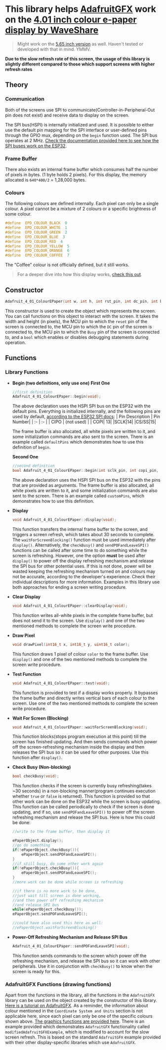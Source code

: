 # This library helps [AdafruitGFX](https://learn.adafruit.com/adafruit-gfx-graphics-library) work on the [4.01 inch colour e-paper display by WaveShare](https://www.waveshare.com/4.01inch-e-Paper-F.htm)
> Might work on the [5.65 inch version](https://www.waveshare.com/5.65inch-e-Paper-F.htm) as well. Haven't tested or developed with that in mind. YMMV.

**Due to the slow refresh rate of this screen, the usage of this library is slightly different compared to those which support screens with higher refresh rates**
## Theory
### Communication
Both of the screens use SPI to communicate(Controller-in-Peripheral-Out pin does not exist) and receive data to display on the screen. 

The SPI bus(HSPI) is internally initialized and used. It is possible to either use the default pin mapping for the SPI interface or user-defined pins through the GPIO mux, depending on the `begin` function used. The SPI bus operates at 2 MHz. [Check the documentation provided here to see how the SPI buses work on the ESP32](https://docs.espressif.com/projects/esp-idf/en/latest/esp32/api-reference/peripherals/spi_master.html).

### Frame Buffer
There also exists an internal frame buffer which consumes half the number of pixels in bytes. (1 byte holds 2 pixels). For this display, the memory allocated is `640*400/2` = 1,28,000 bytes.

### Colours
The following colours are defined internally. Each pixel can only be a single colour. A pixel cannot be a mixture of 2 colours or a specific brightness of some colour.
```c++
#define  EPD_COLOUR_BLACK  0
#define  EPD_COLOUR_WHITE  1
#define  EPD_COLOUR_GREEN  2
#define  EPD_COLOUR_BLUE  3
#define  EPD_COLOUR_RED  4
#define  EPD_COLOUR_YELLOW  5
#define  EPD_COLOUR_ORANGE  6
#define  EPD_COLOUR_COFFEE  7
```

The "Coffee" colour is not officially defined, but it still works. 

> For a deeper dive into how this display works, [check this out](https://github.com/A223D/colourEpaperWaveshare). 



## Constructor
```c++
Adafruit_4_01_ColourEPaper(int w, int h, int rst_pin, int dc_pin, int busy_pin, bool debug_On);
```
This constructor is used to create the object which represents the screen. You can call functions on this object to interact with the screen. It takes the width and height (in pixels), the MCU pin to which the `reset` pin of the screen is connected to, the MCU pin to which the `DC` pin of the screen is connected to, the MCU pin to which the `Busy` pin of the screen is connected to, and a `bool` which enables or disables debugging statements during operation. 

## Functions
### Library Functions
* **Begin (two definitions, only use one)**
  **First One**
	```c++
	//first definition
	Adafruit_4_01_ColourEPaper::begin(void);
	```
	The above declaration uses the HSPI SPI bus on the ESP32 with the default pins. Everything is initialized internally, and the following pins are used by default, [according to the ESP32 SPI docs](https://docs.espressif.com/projects/esp-idf/en/latest/esp32/api-reference/peripherals/spi_master.html):
	| Pin Description | Pin Number|
	| :- | :- |
	| CIPO | (not used) |
	| COPI| 13|
	|SCLK|14|
	|CS/SS|15|
	
	The frame buffer is also allocated, all white pixels are written to it, and some initialization commands are also sent to the screen. There is an example called `defaultPins` which demonstrates how to use this definition of `begin`. 
	
	**Second One**
	```c++
	//second definition
	bool Adafruit_4_01_ColourEPaper::begin(int sclk_pin, int copi_pin, int cs_pin);
	```
	The above declaration uses the HSPI SPI bus on the ESP32 with the pins that are provided as arguments. The frame buffer is also allocated, all white pixels are written to it, and some initialization commands are also sent to the screen. There is an example called `customPins`, which demonstrates how to use this definition.
	
* **Display**
	```c++
	void Adafruit_4_01_ColourEPaper::display(void);
	```
	This function transfers the internal frame buffer to the screen, and triggers a screen refresh, which takes about 30 seconds to complete. The `waitForScreenBlocking()` function must be used immediately after `display()`. Alternatively, the `checkBusy()` and `sendPOFandLeaveSPI()` functions can be called after some time to do something while the screen is refreshing. However, one the option **must** be used after `display()` to power off the display refreshing mechanism and release the SPI bus for other potential uses. If this is not done, power will be wasted keeping the refreshing mechanism turned on and colours may not be accurate, according to the developer's experience. Check their individual descriptions for more information. Examples in this library use both approaches for ending a screen writing procedure.

* **Clear Display**
	```c++
	void Adafruit_4_01_ColourEPaper::clearDisplay(void);
	```
	This function writes all-white pixels in the complete frame buffer, but does not send it to the screen. Use `display()` and one of the two mentioned methods to complete the screen write procedure.

* **Draw Pixel**
	```c++
	void drawPixel(int16_t x, int16_t y, uint16_t color);
	```
	This function draws 1 pixel of colour `color` to the frame buffer. Use `display()` and one of the two mentioned methods to complete the screen write procedure.

* **Test Function**
	```c++
	void Adafruit_4_01_ColourEPaper::test(void);
	```
	This function is provided to test if a display works properly. It bypasses the frame buffer and directly writes vertical bars of each colour to the screen. Use one of the two mentioned methods to complete the screen write procedure.

* **Wait For Screen (Blocking)**
	```c++
	void Adafruit_4_01_ColourEPaper::waitForScreenBlocking(void);
	```
	This function blocks(stops program execution at this point) till the screen has finished updating. And then sends commands which power off the screen-refreshing mechanism inside the display and then releases the SPI bus so it can be used for other purposes. Use this function after `display()`.

* **Check Busy (Non-blocking)**
	```c++
	bool checkBusy(void);
	```
	This function checks if the screen is currently busy refreshing(takes ~30 seconds) in a non-blocking manner(program continues execution whether `true` or `false` is returned). This function is provided so that other work can be done on the ESP32 while the screen is busy updating. This function can be called periodically to check if the screen is done updating, and if so, use `sendPOFandLeaveSPI()` to power off the screen refreshing mechanism and release the SPI bus. Here is how this could be done:
	```c++
	//write to the frame buffer, then display it

	ePaperObject.display();
	//go do something
	if(!ePaperObject.checkBusy()){
		ePaperObject.sendPOFandLeaveSPI();
	}
	//if still busy, do some other work again
	if(!ePaperObject.checkBusy()){
		ePaperObject.sendPOFandLeaveSPI();
	}
	//more work can be done while screen is refreshing

	//if there is no more work to be done, 
	//just wait till screen is done working, 
	//and then power off refreshing mechanism
	//and release SPI bus
	while(ePaperObject.checkBusy());
	ePaperObject.sendPOFandLeaveSPI();

	//could have also used this here as well:
	//ePaperObject.waitForScreenBlocking()

	```
* **Power-Off Refreshing Mechanism and Release SPI Bus**
	```c++
	Adafruit_4_01_ColourEPaper::sendPOFandLeaveSPI(void);
	```
	This function sends commands to the screen which power off the refreshing mechanism, and release the SPI bus so it can work with other peripherals. Use it in conjunction with `checkBusy()` to know when the screen is ready for this. 
	
### AdafruitGFX Functions (drawing functions)

Apart from the functions in the library, all the functions in the `AdafruitGFX` library can be used on the object created by the constructor of this library. [Here is a tutorial on AdafruitGFX](https://learn.adafruit.com/adafruit-gfx-graphics-library/overview). As a reminder, the information about colour mentioned in the `Coordinate System and Units` section is not applicable here, since each pixel can only be one of the specific colours shown above. [The graphics functions are provided here](https://learn.adafruit.com/adafruit-gfx-graphics-library/graphics-primitives).
There is an example provided which demonstrates `AdafruitGFX` functionality called `modifiedAdafruitGFXExample`, which is modified to account for the slow screen refresh. This is based on the standard `AdafruitGFX` example provided with their other display-specific libraries which use `AdafruitGFX`.
